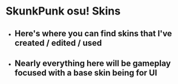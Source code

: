 # SkunkPunk osu! Skins
- ## Here's where you can find skins that I've created / edited / used
- ## Nearly everything here will be gameplay focused with a base skin being for UI

<p align="center">
